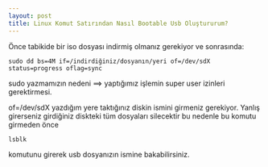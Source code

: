 ```yaml
---
layout: post
title: Linux Komut Satırından Nasıl Bootable Usb Oluştururum?
---
```


Önce tabikide bir iso dosyası indirmiş olmanız gerekiyor ve sonrasında:

```console
sudo dd bs=4M if=/indirdiğiniz/dosyanın/yeri of=/dev/sdX status=progress oflag=sync
```

sudo yazmamızın nedeni ==> yaptığımız işlemin super user izinleri gerektirmesi.

of=/dev/sdX yazdığım yere taktığınız diskin ismini girmeniz gerekiyor. Yanlış girerseniz girdiğiniz diskteki tüm dosyaları silecektir bu nedenle bu komutu girmeden önce 

```console
lsblk
````

komutunu girerek usb dosyanızın ismine bakabilirsiniz.